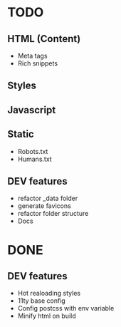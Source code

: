 # TODO

## HTML (Content)

- Meta tags
- Rich snippets

## Styles

## Javascript

## Static

- Robots.txt
- Humans.txt

## DEV features

- refactor \_data folder
- generate favicons
- refactor folder structure
- Docs

# DONE

## DEV features

- Hot realoading styles
- 11ty base config
- Config postcss with env variable
- Minify html on build

